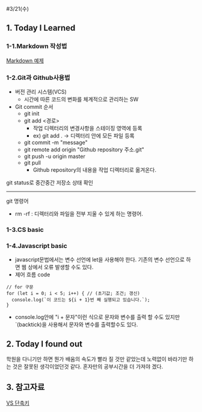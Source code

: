 #3/21(수)

## 1. Today I Learned

### 1-1.Markdown 작성법
[Markdown 예제](https://github.com/fds9/fds-introduction/blob/master/markdown-example.md)
### 1-2.Git과 Github사용법
* 버전 관리 시스템(VCS)
    * 시간에 따른 코드의 변화를 체계적으로 관리하는 SW 
* Git commit 순서
    * git init
    * git add <경로>
        * 작업 디렉터리의 변경사항을 스테이징 영역에 등록
        * ex) git add . -> 디렉터리 안에 모든 파일 등록
    * git commit -m "message"
    * git remote add origin "Github repository 주소.git"
    * git push -u origin master
    * git pull
        * Github repository의 내용을 작업 디렉터리로 옮겨온다.

git status로  중간중간 저장소 상태 확인 

---
git 명령어
* rm -rf : 디렉터리와 파일을 전부 지울 수 있게 하는 명령어.
     
### 1-3.CS basic

### 1-4.Javascript basic
* javascript문법에서는 변수 선언에 let을 사용해야 한다.
  기존의 변수 선언으로 하면 웹 상에서 오류 발생할 수도 있다.
* 제어 흐름 code
```
// for 구문
for (let i = 0; i < 5; i++) { // (초기값; 조건; 갱신)
  console.log(`이 코드는 ${i + 1}번 째 실행되고 있습니다.`);
}
```
* console.log안에 "i + 문자"이런 식으로 문자와 변수를 출력 할 수도 있지만
`(backtick)을 사용해서 문자와 변수를 출력할수도 있다. 
## 2. Today I found out
학원을 다니기만 하면 뭔가 배움의 속도가 빨라 질 것만 같았는데 노력없이 바라기만 하는 것은 잘못된 생각이었던것 같다.
혼자만의 공부시간을 더 가져야 겠다.

## 3. 참고자료
[VS 단축키](http://bimmermac.com/1242)